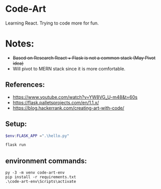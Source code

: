 # Code-Art

Learning React. Trying to code more for fun.

# Notes:

- ~~Based on Research React + Flask is not a common stack (May Pivot idea)~~
- Will pivot to MERN stack since it is more comfortable.

## References:

- https://www.youtube.com/watch?v=YW8VG_U-m48&t=60s
- https://flask.palletsprojects.com/en/1.1.x/
- https://blog.hackerrank.com/creating-art-with-code/

## Setup:

```Powershell
$env:FLASK_APP =".\hello.py"

flask run
```

## environment commands:

```Powerhsell
py -3 -m venv code-art-env
pip install -r requirements.txt
.\code-art-env\Scripts\activate
```
